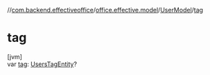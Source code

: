 //[com.backend.effectiveoffice](../../../index.md)/[office.effective.model](../index.md)/[UserModel](index.md)/[tag](tag.md)

# tag

[jvm]\
var [tag](tag.md): [UsersTagEntity](../../office.effective.features.user.repository/-users-tag-entity/index.md)?

